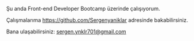 Şu anda Front-end Developer Bootcamp üzerinde çalışıyorum.

Çalışmalarıma https://github.com/Sergenyaniklar adresinde bakabilirsiniz.

Bana ulaşabilirsiniz: sergen.ynklr701@gmail.com
